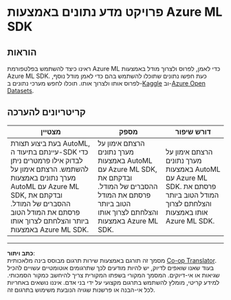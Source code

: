 <!--
CO_OP_TRANSLATOR_METADATA:
{
  "original_hash": "386efdbc19786951341f6956247ee990",
  "translation_date": "2025-08-28T15:12:17+00:00",
  "source_file": "5-Data-Science-In-Cloud/19-Azure/assignment.md",
  "language_code": "he"
}
-->
# פרויקט מדע נתונים באמצעות Azure ML SDK

## הוראות

ראינו כיצד להשתמש בפלטפורמת Azure ML כדי לאמן, לפרוס ולצרוך מודל באמצעות Azure ML SDK. כעת חפשו נתונים שתוכלו להשתמש בהם כדי לאמן מודל נוסף, לפרוס אותו ולצרוך אותו. תוכלו לחפש מערכי נתונים ב-[Kaggle](https://kaggle.com) וב-[Azure Open Datasets](https://azure.microsoft.com/services/open-datasets/catalog?WT.mc_id=academic-77958-bethanycheum&ocid=AID3041109).

## קריטריונים להערכה

| מצטיין | מספק | דורש שיפור |
|--------|-------|------------|
|בעת ביצוע תצורת AutoML, עיינתם בתיעוד ה-SDK כדי לבדוק אילו פרמטרים ניתן להשתמש. הרצתם אימון על מערך נתונים באמצעות AutoML עם Azure ML SDK, ובדקתם את ההסברים של המודל. פרסתם את המודל הטוב ביותר והצלחתם לצרוך אותו באמצעות Azure ML SDK. | הרצתם אימון על מערך נתונים באמצעות AutoML עם Azure ML SDK, ובדקתם את ההסברים של המודל. פרסתם את המודל הטוב ביותר והצלחתם לצרוך אותו באמצעות Azure ML SDK. | הרצתם אימון על מערך נתונים באמצעות AutoML עם Azure ML SDK. פרסתם את המודל הטוב ביותר והצלחתם לצרוך אותו באמצעות Azure ML SDK. |

---

**כתב ויתור**:  
מסמך זה תורגם באמצעות שירות תרגום מבוסס בינה מלאכותית [Co-op Translator](https://github.com/Azure/co-op-translator). בעוד שאנו שואפים לדיוק, יש להיות מודעים לכך שתרגומים אוטומטיים עשויים להכיל שגיאות או אי-דיוקים. המסמך המקורי בשפתו המקורית צריך להיחשב כמקור הסמכותי. למידע קריטי, מומלץ להשתמש בתרגום מקצועי על ידי בני אדם. איננו נושאים באחריות לכל אי-הבנה או פרשנות שגויה הנובעת משימוש בתרגום זה.